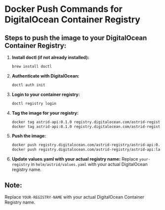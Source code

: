 # Docker Push Commands for DigitalOcean Container Registry

## Steps to push the image to your DigitalOcean Container Registry:

1. **Install doctl (if not already installed):**
   ```bash
   brew install doctl
   ```

2. **Authenticate with DigitalOcean:**
   ```bash
   doctl auth init
   ```

3. **Login to your container registry:**
   ```bash
   doctl registry login
   ```

4. **Tag the image for your registry:**
   ```bash
   docker tag astrid-api:0.1.0 registry.digitalocean.com/astrid-registry/astrid-api:0.1.0
   docker tag astrid-api:0.1.0 registry.digitalocean.com/astrid-registry/astrid-api:latest
   ```

5. **Push the image:**
   ```bash
   docker push registry.digitalocean.com/astrid-registry/astrid-api:0.1.0
   docker push registry.digitalocean.com/astrid-registry/astrid-api:latest
   ```

6. **Update values.yaml with your actual registry name:**
   Replace `your-registry` in `helm/astrid/values.yaml` with your actual DigitalOcean registry name.

## Note:
Replace `YOUR-REGISTRY-NAME` with your actual DigitalOcean Container Registry name.
